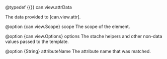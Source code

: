 @typedef {{}} can.view.attrData

The data provided to [can.view.attr].


@option {can.view.Scope} scope The scope of the element.  


@option {can.view.Options} options The stache helpers and other non-data values passed to the template.


@option {String} attributeName The attribute name that was matched.
